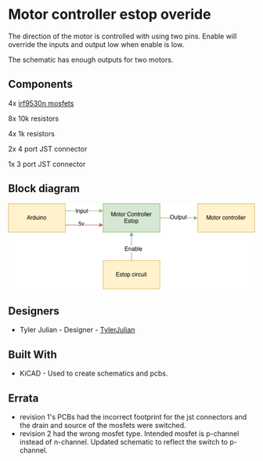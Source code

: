 # Motor controller estop overide

The direction of the motor is controlled with using two pins. Enable will override the inputs and output low when enable is low. 

The schematic has enough outputs for two motors.

## Components
4x [irf9530n mosfets](http://www.vishay.com/docs/91076/sihf9530.pdf)

8x 10k resistors

4x 1k resistors

2x 4 port JST connector

1x 3 port JST connector
## Block diagram
![Block Diagram](BlockDiagramMotorEstop.png)
## Designers

- Tyler Julian - Designer - [TylerJulian](https://github.com/tylerjulian)

## Built With

- KiCAD - Used to create schematics and pcbs. 

## Errata
* revision 1's PCBs had the incorrect footprint for the jst connectors and the drain and source of the mosfets were switched.
* revision 2 had the wrong mosfet type. Intended mosfet is p-channel instead of n-channel. Updated schematic to reflect the switch to p-channel.
